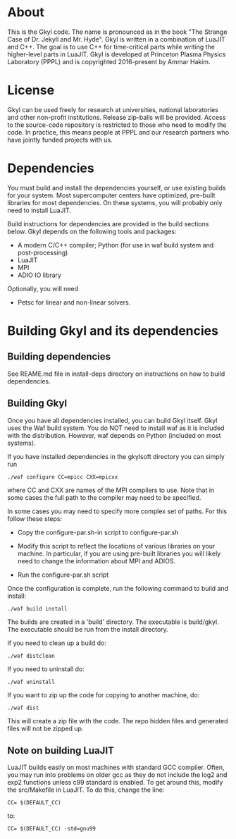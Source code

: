 # About

This is the Gkyl code. The name is pronounced as in the book "The
Strange Case of Dr. Jekyll and Mr. Hyde". Gkyl is written in a
combination of LuaJIT and C++. The goal is to use C++ for
time-critical parts while writing the higher-level parts in
LuaJIT. Gkyl is developed at Princeton Plasma Physics Laboratory
(PPPL) and is copyrighted 2016-present by Ammar Hakim.

# License

Gkyl can be used freely for research at universities, national
laboratories and other non-profit institutions. Release zip-balls will
be provided. Access to the source-code repository is restricted to
those who need to modify the code. In practice, this means people at
PPPL and our research partners who have jointly funded projects with
us.

# Dependencies

You must build and install the dependencies yourself, or use existing
builds for your system. Most supercomputer centers have optimized,
pre-built libraries for most dependencies. On these systems, you will
probably only need to install LuaJIT.

Build instructions for dependencies are provided in the build sections
below. Gkyl depends on the following tools and packages:

- A modern C/C++ compiler; Python (for use in waf build system and post-processing)
- LuaJIT
- MPI
- ADIO IO library

Optionally, you will need

- Petsc for linear and non-linear solvers.

# Building Gkyl and its dependencies

## Building dependencies

See REAME.md file in install-deps directory on instructions on how to
build dependencies.

## Building Gkyl

Once you have all dependencies installed, you can build Gkyl
itself. Gkyl uses the Waf build system. You do NOT need to install waf
as it is included with the distribution. However, waf depends on
Python (included on most systems).

If you have installed dependencies in the gkylsoft directory you can
simply run

~~~~~~~
./waf configure CC=mpicc CXX=mpicxx
~~~~~~~

where CC and CXX are names of the MPI compilers to use. Note that in
some cases the full path to the compiler may need to be specified.

In some cases you may need to specify more complex set of paths. For
this follow these steps:

- Copy the configure-par.sh-in script to configure-par.sh

- Modify this script to reflect the locations of various libraries on
  your machine. In particular, if you are using pre-built libraries
  you will likely need to change the information about MPI and ADIOS.

- Run the configure-par.sh script

Once the configuration is complete, run the following command to build
and install:

~~~~~~~
./waf build install
~~~~~~~

The builds are created in a 'build' directory. The executable is
build/gkyl. The executable should be run from the install directory.

If you need to clean up a build do:

~~~~~~~
./waf distclean
~~~~~~~

If you need to uninstall do:

~~~~~~~
./waf uninstall
~~~~~~~

If you want to zip up the code for copying to another machine, do:

~~~~~~~
./waf dist
~~~~~~~

This will create a zip file with the code. The repo hidden files and
generated files will not be zipped up.

## Note on building LuaJIT

LuaJIT builds easily on most machines with standard GCC
compiler. Often, you may run into problems on older gcc as they do not
include the log2 and exp2 functions unless c99 standard is enabled. To
get around this, modify the src/Makefile in LuaJIT. To do this, change
the line:

~~~~~~~
CC= $(DEFAULT_CC)
~~~~~~~

to:

~~~~~~~
CC= $(DEFAULT_CC) -std=gnu99
~~~~~~~
